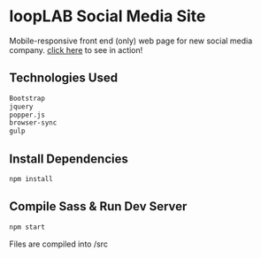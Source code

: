 # loopLAB Social Media Site

Mobile-responsive front end (only) web page for new social media company. [click here](https://jonriddick.github.io/looplab/src/index.html) to see in action!

## Technologies Used

```bash
Bootstrap
jquery
popper.js
browser-sync
gulp
```

## Install Dependencies

```bash
npm install
```

## Compile Sass & Run Dev Server

```bash
npm start
```

Files are compiled into /src
